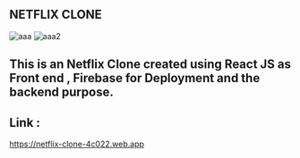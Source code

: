 ## NETFLIX CLONE

![aaa](https://user-images.githubusercontent.com/56839275/92617378-39aa6400-f28d-11ea-8ef6-7d1327857603.PNG)
![aaa2](https://user-images.githubusercontent.com/56839275/92617418-429b3580-f28d-11ea-9766-4b931bda0352.PNG)

## This is an Netflix Clone created using React JS as Front end , Firebase for Deployment and the backend purpose.

## Link : 
https://netflix-clone-4c022.web.app
